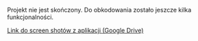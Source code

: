 Projekt nie jest skończony. Do obkodowania zostało jeszcze kilka funkcjonalności.

<a href="https://drive.google.com/drive/folders/1BleOpjrwKoR2-1yQK3mWNUJe8NIYfbIa?usp=sharing">Link do screen shotów z aplikacji  (Google Drive)</a>
